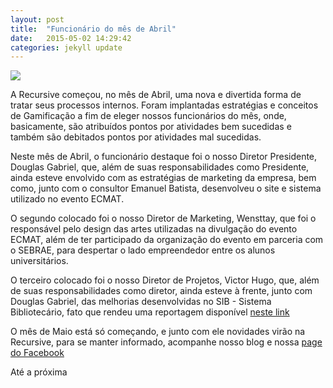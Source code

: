 ```yaml
---
layout: post
title:  "Funcionário do mês de Abril"
date:   2015-05-02 14:29:42
categories: jekyll update
---
```


<img src="{{ site.absolute_url }}/images/posts/funcmesabril.png">

A Recursive começou, no mês de Abril, uma nova e divertida forma de tratar seus processos internos. Foram implantadas estratégias e conceitos de Gamificação a fim de eleger nossos funcionários do mês, onde, basicamente, são atribuídos pontos por atividades bem sucedidas e também são debitados pontos por atividades mal sucedidas.

Neste mês de Abril, o funcionário destaque foi o nosso Diretor Presidente, Douglas Gabriel, que, além de suas responsabilidades como Presidente, ainda esteve envolvido com as estratégias de marketing da empresa, bem como, junto com o consultor Emanuel Batista, desenvolveu o site e sistema utilizado no evento ECMAT.

O segundo colocado foi o nosso Diretor de Marketing, Wensttay, que foi o responsável pelo design das artes utilizadas na divulgação do evento ECMAT, além de ter participado da organização do evento em parceria com o SEBRAE, para despertar o lado empreendedor entre os alunos universitários.

O terceiro colocado foi o nosso Diretor de Projetos, Victor Hugo, que, além de suas responsabilidades como diretor, ainda esteve à frente, junto com Douglas Gabriel, das melhorias desenvolvidas no SIB - Sistema Bibliotecário, fato que rendeu uma reportagem disponível [neste link][reportagem]

O mês de Maio está só começando, e junto com ele novidades virão na Recursive, para se manter informado, acompanhe nosso blog e nossa [page do Facebook][page]

Até a próxima

[reportagem]:http://www.ifpb.edu.br/campi/cajazeiras/noticias/2015/04/sistema-desenvolvido-por-alunos-de-ads-otimiza-trabalhos-na-biblioteca
[page]:https://www.facebook.com/recursivejunior
